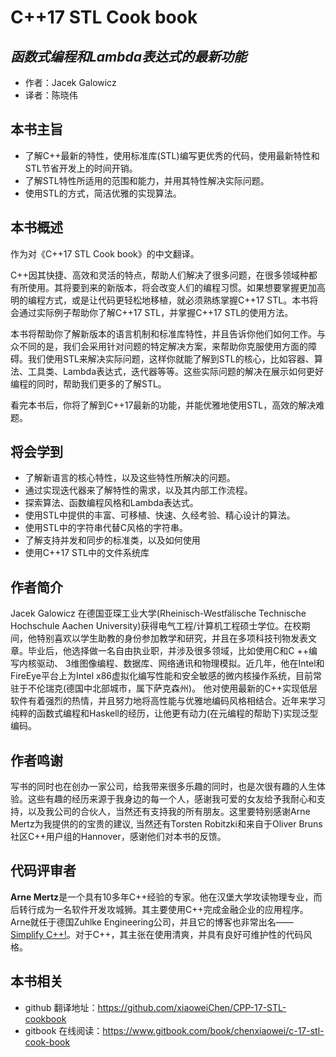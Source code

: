 C++17 STL Cook book
=========================
*函数式编程和Lambda表达式的最新功能*
-------------------------
- 作者：Jacek Galowicz
- 译者：陈晓伟

## 本书主旨

- 了解C++最新的特性，使用标准库(STL)编写更优秀的代码，使用最新特性和STL节省开发上的时间开销。
- 了解STL特性所适用的范围和能力，并用其特性解决实际问题。
- 使用STL的方式，简洁优雅的实现算法。

## 本书概述

作为对《C++17 STL Cook book》的中文翻译。

C++因其快捷、高效和灵活的特点，帮助人们解决了很多问题，在很多领域种都有所使用。其将要到来的新版本，将会改变人们的编程习惯。如果想要掌握更加高明的编程方式，或是让代码更轻松地移植，就必须熟练掌握C++17 STL。本书将会通过实际例子帮助你了解C++17 STL，并掌握C++17 STL的使用方法。

本书将帮助你了解新版本的语言机制和标准库特性，并且告诉你他们如何工作。与众不同的是，我们会采用针对问题的特定解决方案，来帮助你克服使用方面的障碍。我们使用STL来解决实际问题，这样你就能了解到STL的核心，比如容器、算法、工具类、Lambda表达式，迭代器等等。这些实际问题的解决在展示如何更好编程的同时，帮助我们更多的了解STL。

看完本书后，你将了解到C++17最新的功能，并能优雅地使用STL，高效的解决难题。

## 将会学到

- 了解新语言的核心特性，以及这些特性所解决的问题。
- 通过实现迭代器来了解特性的需求，以及其内部工作流程。
- 探索算法、函数编程风格和Lambda表达式。
- 使用STL中提供的丰富、可移植、快速、久经考验、精心设计的算法。
- 使用STL中的字符串代替C风格的字符串。
- 了解支持并发和同步的标准类，以及如何使用
- 使用C++17 STL中的文件系统库

## 作者简介

Jacek Galowicz 在德国亚琛工业大学(Rheinisch-Westfälische Technische Hochschule Aachen University)获得电气工程/计算机工程硕士学位。在校期间，他特别喜欢以学生助教的身份参加教学和研究，并且在多项科技刊物发表文章。毕业后，他选择做一名自由执业职，并涉及很多领域，比如使用C和C ++编写内核驱动、 3维图像编程、数据库、网络通讯和物理模拟。近几年，他在Intel和FireEye平台上为Intel x86虚拟化编写性能和安全敏感的微内核操作系统，目前常驻于不伦瑞克(德国中北部城市，属下萨克森州)。 他对使用最新的C++实现低层软件有着强烈的热情，并且努力地将高性能与优雅地编码风格相结合。近年来学习纯粹的函数式编程和Haskell的经历，让他更有动力(在元编程的帮助下)实现泛型编码。 

## 作者鸣谢

写书的同时也在创办一家公司，给我带来很多乐趣的同时，也是次很有趣的人生体验。这些有趣的经历来源于我身边的每一个人，感谢我可爱的女友给予我耐心和支持，以及我公司的合伙人，当然还有支持我的所有朋友。这里要特别感谢Arne Mertz为我提供的的宝贵的建议, 当然还有Torsten  Robitzki和来自于Oliver Bruns社区C++用户组的Hannover，感谢他们对本书的反馈。

## 代码评审者

**Arne Mertz**是一个具有10多年C++经验的专家。他在汉堡大学攻读物理专业，而后转行成为一名软件开发攻城狮。其主要使用C++完成金融企业的应用程序。Arne就任于德国Zuhlke Engineering公司，并且它的博客也非常出名——[Simplify C++!](https://arne-mertz.de)。对于C++，其主张在使用清爽，并具有良好可维护性的代码风格。


## 本书相关

- github 翻译地址：https://github.com/xiaoweiChen/CPP-17-STL-cookbook
- gitbook 在线阅读：https://www.gitbook.com/book/chenxiaowei/c-17-stl-cook-book
